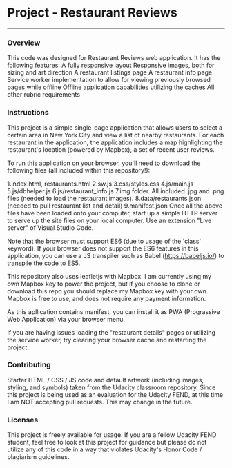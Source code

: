 # Project - Restaurant Reviews
---

### Overview

This code was designed for Restaurant Reviews web application. It has the following features:
A fully responsive layout
Responsive images, both for sizing and art direction
A restaurant listings page
A restaurant info page
Service worker implementation to allow for viewing previously browsed pages while offline
Offline application capabilities utilizing the caches 
All other rubric requirements

### Instructions
This project is a simple single-page application that allows users to select a certain area in New York City and view a list of nearby restaurants. For each restaurant in the application, the application includes a map highlighting the restaurant's location (powered by Mapbox), a set of recent user reviews.

To run this application on your browser, you'll need to download the following files (all included within this repository!):

1.index.html, restaurants.html
2.sw.js
3.css/styles.css
4.js/main.js
5.js/dbhelper.js
6.js/restaurant_info.js
7.img folder. All included .jpg and .png files (needed to load the restaurant images).
8.data/restaurants.json (needed to pull restaurant list and detail)
9.manifest.json
Once all the above files have been loaded onto your computer, start up a simple HTTP server to serve up the site files on your local computer. Use an extension "Live server" of Visual Studio Code.

Note that the browser must support ES6 (due to usage of the 'class' keyword). If your browser does not support the ES6 features in this application, you can use a JS transpiler such as Babel (https://babeljs.io/) to transpile the code to ES5.

This repository also uses leafletjs with Mapbox. I am currently using my own Mapbox key to power the project, but if you choose to clone or download this repo you should replace my Mapbox key with your own. Mapbox is free to use, and does not require any payment information.

As this apllication contains manifest, you can install it as PWA (Prograssive Web Application) via your browser menu.

If you are having issues loading the "restaurant details" pages or utilizing the service worker, try clearing your browser cache and restarting the project.

### Contributing
Starter HTML / CSS / JS code and default artwork (including images, styling, and symbols) taken from the Udacity classroom repository.
Since this project is being used as an evaluation for the Udacity FEND, at this time I am NOT accepting pull requests. This may change in the future.

### Licenses

This project is freely available for usage. If you are a fellow Udacity FEND student, feel free to look at this project for guidance but please do not utilize any of this code in a way that violates Udacity's Honor Code / plagiarism guidelines.